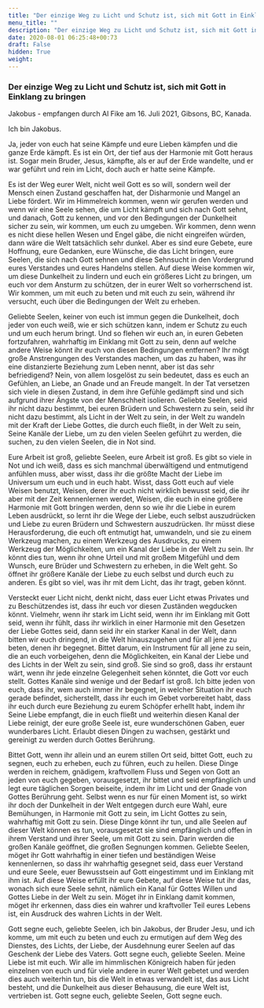 ```yaml
---
title: "Der einzige Weg zu Licht und Schutz ist, sich mit Gott in Einklang zu bringen"
menu_title: ""
description: "Der einzige Weg zu Licht und Schutz ist, sich mit Gott in Einklang zu bringen"
date: 2020-08-01 06:25:48+00:73
draft: False
hidden: True
weight:
---
```

### Der einzige Weg zu Licht und Schutz ist, sich mit Gott in Einklang zu bringen

Jakobus - empfangen durch Al Fike am 16. Juli 2021, Gibsons, BC, Kanada.

Ich bin Jakobus.

Ja, jeder von euch hat seine Kämpfe und eure Lieben kämpfen und die ganze Erde kämpft. Es ist ein Ort, der tief aus der Harmonie mit Gott heraus ist. Sogar mein Bruder, Jesus, kämpfte, als er auf der Erde wandelte, und er war geführt und rein im Licht, doch auch er hatte seine Kämpfe.

Es ist der Weg eurer Welt, nicht weil Gott es so will, sondern weil der Mensch einen Zustand geschaffen hat, der Disharmonie und Mangel an Liebe fördert. Wir im Himmelreich kommen, wenn wir gerufen werden und wenn wir eine Seele sehen, die um Licht kämpft und sich nach Gott sehnt, und danach, Gott zu kennen, und vor den Bedingungen der Dunkelheit sicher zu sein, wir kommen, um euch zu umgeben. Wir kommen, denn wenn es nicht diese hellen Wesen und Engel gäbe, die nicht eingreifen würden, dann wäre die Welt tatsächlich sehr dunkel. Aber es sind eure Gebete, eure Hoffnung, eure Gedanken, eure Wünsche, die das Licht bringen, eure Seelen, die sich nach Gott sehnen und diese Sehnsucht in den Vordergrund eures Verstandes und eures Handelns stellen. Auf diese Weise kommen wir, um diese Dunkelheit zu lindern und euch ein größeres Licht zu bringen, um euch vor dem Ansturm zu schützen, der in eurer Welt so vorherrschend ist. Wir kommen, um mit euch zu beten und mit euch zu sein, während ihr versucht, euch über die Bedingungen der Welt zu erheben.

Geliebte Seelen, keiner von euch ist immun gegen die Dunkelheit, doch jeder von euch weiß, wie er sich schützen kann, indem er Schutz zu euch und um euch herum bringt. Und so flehen wir euch an, in euren Gebeten fortzufahren, wahrhaftig im Einklang mit Gott zu sein, denn auf welche andere Weise könnt ihr euch von diesen Bedingungen entfernen? Ihr mögt große Anstrengungen des Verstandes machen, um das zu haben, was ihr eine distanzierte Beziehung zum Leben nennt, aber ist das sehr befriedigend? Nein, von allem losgelöst zu sein bedeutet, dass es euch an Gefühlen, an Liebe, an Gnade und an Freude mangelt. In der Tat versetzen sich viele in diesen Zustand, in dem ihre Gefühle gedämpft sind und sich aufgrund ihrer Ängste von der Menschheit isolieren. Geliebte Seelen, seid ihr nicht dazu bestimmt, bei euren Brüdern und Schwestern zu sein, seid ihr nicht dazu bestimmt, als Licht in der Welt zu sein, in der Welt zu wandeln mit der Kraft der Liebe Gottes, die durch euch fließt, in der Welt zu sein, Seine Kanäle der Liebe, um zu den vielen Seelen geführt zu werden, die suchen, zu den vielen Seelen, die in Not sind.

Eure Arbeit ist groß, geliebte Seelen, eure Arbeit ist groß. Es gibt so viele in Not und ich weiß, dass es sich manchmal überwältigend und entmutigend anfühlen muss, aber wisst, dass ihr die größte Macht der Liebe im Universum um euch und in euch habt. Wisst, dass Gott euch auf viele Weisen benutzt, Weisen, derer ihr euch nicht wirklich bewusst seid, die ihr aber mit der Zeit kennenlernen werdet, Weisen, die euch in eine größere Harmonie mit Gott bringen werden, denn so wie ihr die Liebe in eurem Leben ausdrückt, so lernt ihr die Wege der Liebe, euch selbst auszudrücken und Liebe zu euren Brüdern und Schwestern auszudrücken. Ihr müsst diese Herausforderung, die euch oft entmutigt hat, umwandeln, und sie zu einem Werkzeug machen, zu einem Werkzeug des Ausdrucks, zu einem Werkzeug der Möglichkeiten, um ein Kanal der Liebe in der Welt zu sein. Ihr könnt dies tun, wenn ihr ohne Urteil und mit großem Mitgefühl und dem Wunsch, eure Brüder und Schwestern zu erheben, in die Welt geht. So öffnet ihr größere Kanäle der Liebe zu euch selbst und durch euch zu anderen. Es gibt so viel, was ihr mit dem Licht, das ihr tragt, geben könnt.

Versteckt euer Licht nicht, denkt nicht, dass euer Licht etwas Privates und zu Beschützendes ist, dass ihr euch vor diesen Zuständen wegducken könnt. Vielmehr, wenn ihr stark im Licht seid, wenn ihr im Einklang mit Gott seid, wenn ihr fühlt, dass ihr wirklich in einer Harmonie mit den Gesetzen der Liebe Gottes seid, dann seid ihr ein starker Kanal in der Welt, dann bitten wir euch dringend, in die Welt hinauszugehen und für all jene zu beten, denen ihr begegnet. Bittet darum, ein Instrument für all jene zu sein, die an euch vorbeigehen, denn die Möglichkeiten, ein Kanal der Liebe und des Lichts in der Welt zu sein, sind groß. Sie sind so groß, dass ihr erstaunt wärt, wenn ihr jede einzelne Gelegenheit sehen könntet, die Gott vor euch stellt. Gottes Kanäle sind wenige und der Bedarf ist groß. Ich bitte jeden von euch, dass ihr, wem auch immer ihr begegnet, in welcher Situation ihr euch gerade befindet, sicherstellt, dass ihr euch im Gebet vorbereitet habt, dass ihr euch durch eure Beziehung zu eurem Schöpfer erhellt habt, indem ihr Seine Liebe empfangt, die in euch fließt und weiterhin diesen Kanal der Liebe reinigt, der eure große Seele ist, eure wunderschönen Gaben, euer wunderbares Licht. Erlaubt diesen Dingen zu wachsen, gestärkt und gereinigt zu werden durch Gottes Berührung.

Bittet Gott, wenn ihr allein und an eurem stillen Ort seid, bittet Gott, euch zu segnen, euch zu erheben, euch zu führen, euch zu heilen. Diese Dinge werden in reichem, gnädigem, kraftvollem Fluss und Segen von Gott an jeden von euch gegeben, vorausgesetzt, ihr bittet und seid empfänglich und legt eure täglichen Sorgen beiseite, indem ihr im Licht und der Gnade von Gottes Berührung geht. Selbst wenn es nur für einen Moment ist, so wirkt ihr doch der Dunkelheit in der Welt entgegen durch eure Wahl, eure Bemühungen, in Harmonie mit Gott zu sein, im Licht Gottes zu sein, wahrhaftig mit Gott zu sein. Diese Dinge könnt ihr tun, und alle Seelen auf dieser Welt können es tun, vorausgesetzt sie sind empfänglich und offen in ihrem Verstand und ihrer Seele, um mit Gott zu sein. Darin werden die großen Kanäle geöffnet, die großen Segnungen kommen. Geliebte Seelen, möget ihr Gott wahrhaftig in einer tiefen und beständigen Weise kennenlernen, so dass ihr wahrhaftig gesegnet seid, dass euer Verstand und eure Seele, euer Bewusstsein auf Gott eingestimmt und im Einklang mit ihm ist. Auf diese Weise erfüllt ihr eure Gebete, auf diese Weise tut ihr das, wonach sich eure Seele sehnt, nämlich ein Kanal für Gottes Willen und Gottes Liebe in der Welt zu sein. Möget ihr in Einklang damit kommen, möget ihr erkennen, dass dies ein wahrer und kraftvoller Teil eures Lebens ist, ein Ausdruck des wahren Lichts in der Welt.

Gott segne euch, geliebte Seelen, ich bin Jakobus, der Bruder Jesu, und ich komme, um mit euch zu beten und euch zu ermutigen auf dem Weg des Dienstes, des Lichts, der Liebe, der Ausdehnung eurer Seelen auf das Geschenk der Liebe des Vaters. Gott segne euch, geliebte Seelen. Meine Liebe ist mit euch. Wir alle im himmlischen Königreich haben für jeden einzelnen von euch und für viele andere in eurer Welt gebetet und werden dies auch weiterhin tun, bis die Welt in etwas verwandelt ist, das aus Licht besteht, und die Dunkelheit aus dieser Behausung, die eure Welt ist, vertrieben ist. Gott segne euch, geliebte Seelen, Gott segne euch.
